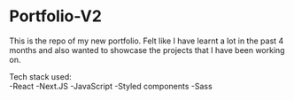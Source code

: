 # Portfolio-V2

This is the repo of my new portfolio. Felt like I have learnt a lot in the past 4 months and also wanted to showcase the projects that I have been working on.  

Tech stack used:  
 -React
 -Next.JS
 -JavaScript 
 -Styled components
 -Sass
